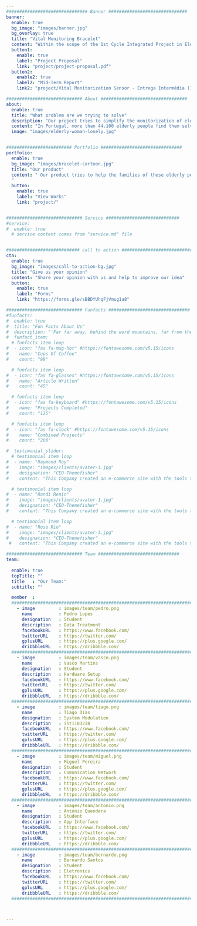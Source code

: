 ```yaml
---
############################### Banner ##############################
banner:
  enable: true
  bg_image: "images/banner.jpg"
  bg_overlay: true
  title: "Vital Monitoring Bracelet"
  content: "Within the scope of the 1st Cycle Integrated Project in Electrical and Computer Engineering at Instituto Superior Técnico"
  button1:
    enable: true
    label: "Project Proposal"
    link: "project/project-proposal.pdf"
  button2:
    enable2: true
    label2: "Mid-Term Report"
    link2: "project/Vital Monitorization Sensor - Entrega Intermédia (1).pdf"

############################# About #################################
about:
  enable: true
  title: "What problem are we trying to solve"
  description: "Our project tries to simplify the monitorization of elder people that live alone."
  content: "In Portugal, more than 44.100 elderly people find them selves in this situation, this data comes from Censos Sénior 2023, an operation from GNR, and points that with the aging of the portuguese population this number is likely to grow."
  image: "images/elderly-woman-lonely.jpg"


######################### Portfolio ###############################
portfolio:
  enable: true
  bg_image: "images/bracelet-cartoon.jpg"
  title: "Our product"
  content: " Our product tries to help the families of these elderly people and competent entities to monitor these people more effectively. Through the technology incorporated into the bracelet, family members and entities competent professionals will have real-time access to data such as heart rate, levels of physical activity and even whether the elderly person is at home or not. Furthermore, the bracelet has an intelligent fall detection system, In these cases, the bracelet automatically sends alerts to whoever is monitoring, notifying about the situation and providing intervention immediate. The design of the bracelet was carefully thought out to meet the needs of the elderly, prioritizing comfort, ease of use and aesthetics discreet. With light and resistant materials, the bracelet is adaptable for use daily, allowing the elderly to maintain their autonomy without feeling any discomfort. When addressing the challenge of monitoring elderly people who live alone and/or isolated, our product aims to provide peace of mind to family members and caregivers, offering an effective and humanized technological solution for the monitoring these people. With the increase in the elderly population in Portugal, we believe that this innovation can play a role signiﬁcant in improving the quality of life and safety of elderly people who find themselves in this situation.
  "
  button:
    enable: true
    label: "View Works"
    link: "project/"


############################# Service ############################
#service:
#  enable: true
  # service content comes from "service.md" file


############################ call to action ###########################
cta:
  enable: true
  bg_image: "images/call-to-action-bg.jpg"
  title: "Give us your opinion"
  content: "Share your opinion with us and help to improve our idea"
  button:
    enable: true
    label: "Forms"
    link: "https://forms.gle/sBBDYUhqFjVmug1a8"

############################# Funfacts ###############################
#funfacts:
#  enable: true
#  title: "Fun Facts About Us"
#  description: "'Far far away, behind the word mountains, far from the countries Vokalia and Consonantia, <br> there live the blind texts. Separated they live in Bookmarksgrove right at the coast of the Semantics'"
#  funfact_item:
  # funfacts item loop
#  - icon: "fas fa-mug-hot" #https://fontawesome.com/v5.15/icons
#    name: "Cups Of Coffee"
#    count: "99"

  # funfacts item loop
#  - icon: "fas fa-glasses" #https://fontawesome.com/v5.15/icons
#    name: "Article Written"
#    count: "45"

  # funfacts item loop
#  - icon: "fas fa-keyboard" #https://fontawesome.com/v5.15/icons
#    name: "Projects Completed"
#    count: "125"

  # funfacts item loop
#  - icon: "fas fa-clock" #https://fontawesome.com/v5.15/icons
#    name: "Combined Projects"
#    count: "200"

#  testimonial_slider:
  # testimonial item loop
#  - name: "Raymond Roy"
#    image: "images/clients/avater-1.jpg"
#    designation: "CEO-Themefisher"
#    content: "This Company created an e-commerce site with the tools to make our business a success, with innovative ideas we feel that our site has unique elements that make us stand out from the crowd."

  # testimonial item loop
#  - name: "Randi Renin"
#    image: "images/clients/avater-1.jpg"
#    designation: "CEO-Themefisher"
#    content: "This Company created an e-commerce site with the tools to make our business a success, with innovative ideas we feel that our site has unique elements that make us stand out from the crowd."

  # testimonial item loop
#  - name: "Rose Rio"
#    image: "images/clients/avater-3.jpg"
#    designation: "CEO-Themefisher"
 #   content: "This Company created an e-commerce site with the tools to make our business a success, with innovative ideas we feel that our site has unique elements that make us stand out from the crowd."

############################# Team ###############################
team:
  
  enable: true
  topTitle: ""
  title   : "Our Team:"
  subtitle: ""

  member  :
  ##########################################################################################################
    - image         : images/team/pedro.png
      name          : Pedro Lopes
      designation   : Student
      description   : Data Treatment
      facebookURL   : https://www.facebook.com/
      twitterURL    : https://twitter.com/
      gplusURL      : https://plus.google.com/
      dribbbleURL   : https://dribbble.com/
  ##########################################################################################################
    - image         : images/team/vasco.png
      name          : Vasco Martins
      designation   : Student
      description   : Hardware Setup
      facebookURL   : https://www.facebook.com/
      twitterURL    : https://twitter.com/
      gplusURL      : https://plus.google.com/
      dribbbleURL   : https://dribbble.com/
  ##########################################################################################################
    - image         : images/team/tiago.png
      name          : Tiago Dias
      designation   : System Modulation
      description   : ist1103238
      facebookURL   : https://www.facebook.com/
      twitterURL    : https://twitter.com/
      gplusURL      : https://plus.google.com/
      dribbbleURL   : https://dribbble.com/
  ##########################################################################################################
    - image         : images/team/miguel.png
      name          : Miguel Pereira
      designation   : Student
      description   : Comunication Network
      facebookURL   : https://www.facebook.com/
      twitterURL    : https://twitter.com/
      gplusURL      : https://plus.google.com/
      dribbbleURL   : https://dribbble.com/
  ##########################################################################################################
    - image         : images/team/antonio.png
      name          : António Quendera
      designation   : Student
      description   : App Interface
      facebookURL   : https://www.facebook.com/
      twitterURL    : https://twitter.com/
      gplusURL      : https://plus.google.com/
      dribbbleURL   : https://dribbble.com/
  ##########################################################################################################
    - image         : images/team/bernardo.png
      name          : Bernardo Santos
      designation   : Student
      description   : Eletronics
      facebookURL   : https://www.facebook.com/
      twitterURL    : https://twitter.com/
      gplusURL      : https://plus.google.com/
      dribbbleURL   : https://dribbble.com/
  ##########################################################################################################



---
```


